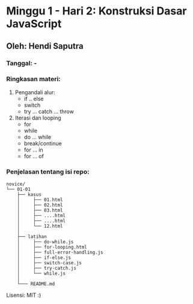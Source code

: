 # Minggu 1 - Hari 2: Konstruksi Dasar JavaScript

## Oleh: Hendi Saputra

### Tanggal: -

### Ringkasan materi:
1. Pengandali alur:
    * if .. else
    * switch
    * try ... catch ... throw
2. Iterasi dan looping
    * for
    * while
    * do ... while
    * break/continue
    * for ... in
    * for ... of

### Penjelasan tentang isi repo:
```
novice/
└── 01-01
    ├── kasus
    │     ├── 01.html       
    │     ├── 02.html      
    │     ├── 03.html
    │     ├── ....html
    │     ├── ....html
    │     └── 12.html
    │            
    ├── latihan
    │     ├── do-while.js
    │     ├── for-looping.html
    │     ├── full-error-handling.js
    │     ├── if-else.js
    │     ├── switch-case.js
    │     ├── try-catch.js
    │     └── while.js
    │            
    └─── README.md          

```

Lisensi: MIT :)